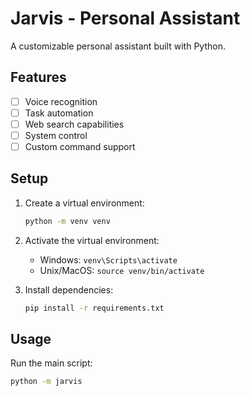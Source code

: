 # Jarvis - Personal Assistant

A customizable personal assistant built with Python.

## Features

- [ ] Voice recognition
- [ ] Task automation
- [ ] Web search capabilities
- [ ] System control
- [ ] Custom command support

## Setup

1. Create a virtual environment:

   ```bash
   python -m venv venv
   ```

2. Activate the virtual environment:

   - Windows: `venv\Scripts\activate`
   - Unix/MacOS: `source venv/bin/activate`

3. Install dependencies:

   ```bash
   pip install -r requirements.txt
   ```

## Usage

Run the main script:

```bash
python -m jarvis
```

